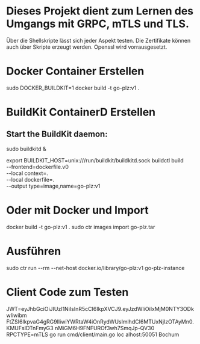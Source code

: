 # Dieses Projekt dient zum Lernen des Umgangs mit GRPC, mTLS und TLS. 
Über die Shellskripte lässt sich jeder Aspekt testen. Die Zertifikate können auch über Skripte erzeugt werden. Openssl wird vorrausgesetzt.

# Docker Container Erstellen
sudo DOCKER_BUILDKIT=1 docker build -t go-plz:v1 .

# BuildKit ContainerD Erstellen
## Start the BuildKit daemon:
sudo buildkitd &


export BUILDKIT_HOST=unix:///run/buildkit/buildkitd.sock
buildctl build \
  --frontend=dockerfile.v0 \
  --local context=. \
  --local dockerfile=. \
  --output type=image,name=go-plz:v1

# Oder mit Docker und Import
docker build -t go-plz:v1 .
sudo ctr images import go-plz.tar

# Ausführen
sudo ctr run --rm --net-host docker.io/library/go-plz:v1 go-plz-instance

# Client Code zum Testen
JWT=eyJhbGciOiJIUzI1NiIsInR5cCI6IkpXVCJ9.eyJzdWIiOiIxMjM0NTY3ODkwIiwibm
FtZSI6IkpvaG4gRG9lIiwiYWRtaW4iOnRydWUsImlhdCI6MTUxNjIzOTAyMn0.KMUFsIDTnFmyG3
nMiGM6H9FNFUROf3wh7SmqJp-QV30    RPCTYPE=mTLS  go run cmd/client/main.go loc
alhost:50051 Bochum
